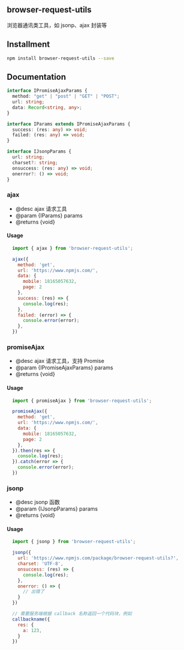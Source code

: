 ## browser-request-utils

浏览器通讯类工具，如 jsonp、ajax 封装等

## Installment

```sh
npm install browser-request-utils --save
```

## Documentation

```ts
interface IPromiseAjaxParams {
  method: "get" | "post" | "GET" | "POST";
  url: string;
  data: Record<string, any>;
}

interface IParams extends IPromiseAjaxParams {
  success: (res: any) => void;
  failed: (res: any) => void;
}

interface IJsonpParams {
  url: string;
  charset?: string;
  onsuccess: (res: any) => void;
  onerror?: () => void;
}
```

### ajax

- @desc ajax 请求工具
- @param {IParams} params
- @returns {void}

#### Usage

```js
  import { ajax } from 'browser-request-utils';

  ajax({
    method: 'get',
    url: 'https://www.npmjs.com/',
    data: {
      mobile: 18165057632,
      page: 2
    },
    success: (res) => {
      console.log(res);
    },
    failed: (error) => {
      console.error(error);
    },
  })
```

### promiseAjax

- @desc ajax 请求工具，支持 Promise
- @param {IPromiseAjaxParams} params
- @returns {void}

#### Usage

```js
  import { promiseAjax } from 'browser-request-utils';

  promiseAjax({
    method: 'get',
    url: 'https://www.npmjs.com/',
    data: {
      mobile: 18165057632,
      page: 2
    },
  }).then(res => {
    console.log(res);
  }).catch(error => {
    console.error(error);
  })
```

### jsonp

- @desc jsonp 函数
- @param {IJsonpParams} params
- @returns {void}

#### Usage

```js
  import { jsonp } from 'browser-request-utils';

  jsonp({
    url: 'https://www.npmjs.com/package/browser-request-utils?',
    charset: 'UTF-8',
    onsuccess: (res) => {
      console.log(res);
    },
    onerror: () => {
      // 出错了
    }
  })

  // 需要服务端根据 callback 名称返回一个代码块，例如
  callbackname({
    res: {
      a: 123,
    }
  })
```
